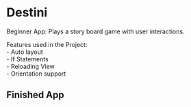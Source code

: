 # Destini


Beginner App: Plays a story board game with user interactions.

Features used in the Project: </br>
	-	Auto layout </br>
	-	If Statements </br>
	-	Reloading View </br>
	-	Orientation support </br>

## Finished App
